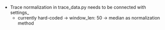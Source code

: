- Trace normalization in trace_data.py needs to be connected with settings_
    - currently hard-coded
        -> window_len: 50
        -> median as normalization method

